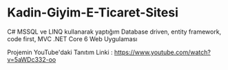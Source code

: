 # Kadin-Giyim-E-Ticaret-Sitesi
C# MSSQL ve LINQ kullanarak yaptığım Database driven, entity framework, code first, MVC .NET Core 6 Web Uygulaması

Projemin YouTube'daki Tanıtım Linki : https://www.youtube.com/watch?v=5aWDc332-oo
